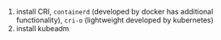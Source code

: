 


1. install CRI, `containerd` (developed by docker has additional functionality), `cri-o` (lightweight developed by kubernetes)
1. install kubeadm